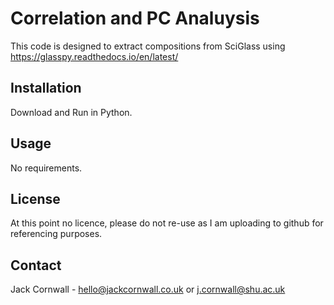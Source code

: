 # Correlation and PC Analuysis

This code is designed to extract compositions from SciGlass using https://glasspy.readthedocs.io/en/latest/

## Installation

Download and Run in Python.

## Usage

No requirements.

## License

At this point no licence, please do not re-use as I am uploading to github for referencing purposes.

## Contact

Jack Cornwall - hello@jackcornwall.co.uk or j.cornwall@shu.ac.uk
